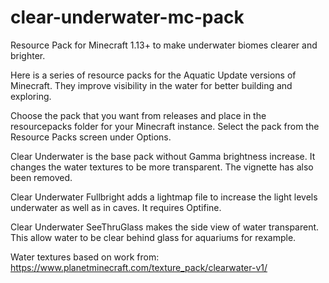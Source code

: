 # clear-underwater-mc-pack
Resource Pack for Minecraft 1.13+ to make underwater biomes clearer and brighter.

Here is a series of resource packs for the Aquatic Update versions of Minecraft. They improve visibility in the water  for better building and exploring.

Choose the pack that you want from releases and place in the resourcepacks folder for your Minecraft instance. Select the pack from the Resource Packs screen under Options.

Clear Underwater is the base pack without Gamma brightness increase. It changes the water textures to be more transparent. The vignette has also been removed.

Clear Underwater Fullbright adds a lightmap file to increase the light levels underwater as well as in caves. It requires Optifine.

Clear Underwater SeeThruGlass makes the side view of water transparent. This allow water to be clear behind glass for aquariums for rexample.


Water textures based on work from: https://www.planetminecraft.com/texture_pack/clearwater-v1/

